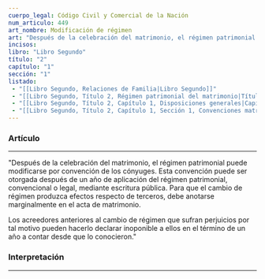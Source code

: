 ```yaml
---
cuerpo_legal: Código Civil y Comercial de la Nación
num_articulo: 449
art_nombre: Modificación de régimen
art: "Después de la celebración del matrimonio, el régimen patrimonial puede modificarse por convención de los cónyuges. Esta convención puede ser otorgada después de un año de aplicación del régimen patrimonial, convencional o legal, mediante escritura pública. Para que el cambio de régimen produzca efectos respecto de terceros, debe anotarse marginalmente en el acta de matrimonio.  Los acreedores anteriores al cambio de régimen que sufran perjuicios por tal motivo pueden hacerlo declarar inoponible a ellos en el término de un año a contar desde que lo conocieron."
incisos: 
libro: "Libro Segundo"
título: "2"
capítulo: "1"
sección: "1"
listado:
 - "[[Libro Segundo, Relaciones de Familia|Libro Segundo]]"
 - "[[Libro Segundo, Título 2, Régimen patrimonial del matrimonio|Título 2]]"
 - "[[Libro Segundo, Título 2, Capítulo 1, Disposiciones generales|Capítulo 1]]"
 - "[[Libro Segundo, Título 2, Capítulo 1, Sección 1, Convenciones matrimoniales|Sección 1]]"
---
```

### Artículo
---
"Después de la celebración del matrimonio, el régimen patrimonial puede modificarse por convención de los cónyuges. Esta convención puede ser otorgada después de un año de aplicación del régimen patrimonial, convencional o legal, mediante escritura pública. Para que el cambio de régimen produzca efectos respecto de terceros, debe anotarse marginalmente en el acta de matrimonio.  

Los acreedores anteriores al cambio de régimen que sufran perjuicios por tal motivo pueden hacerlo declarar inoponible a ellos en el término de un año a contar desde que lo conocieron."


### Interpretación
---
